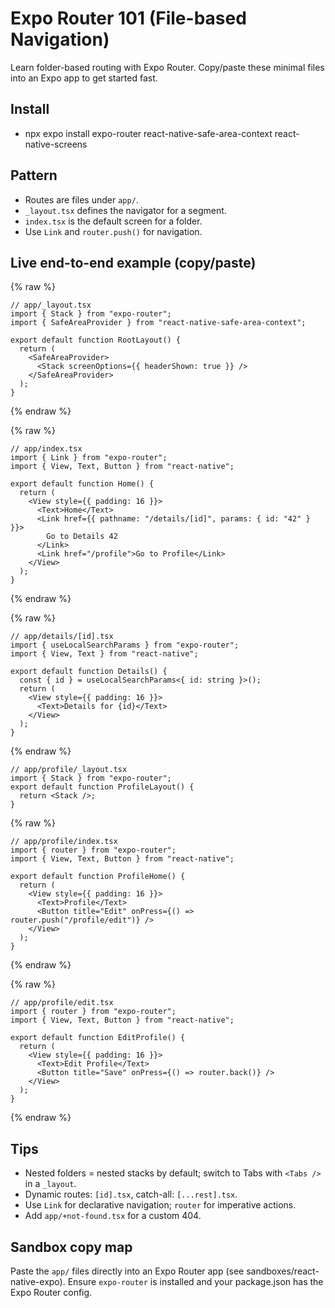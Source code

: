 # Expo Router 101 (File-based Navigation)

Learn folder-based routing with Expo Router. Copy/paste these minimal files into an Expo app to get started fast.

## Install

- npx expo install expo-router react-native-safe-area-context react-native-screens

## Pattern

- Routes are files under `app/`.
- `_layout.tsx` defines the navigator for a segment.
- `index.tsx` is the default screen for a folder.
- Use `Link` and `router.push()` for navigation.

## Live end-to-end example (copy/paste)

{% raw %}
```tsx
// app/_layout.tsx
import { Stack } from "expo-router";
import { SafeAreaProvider } from "react-native-safe-area-context";

export default function RootLayout() {
  return (
    <SafeAreaProvider>
      <Stack screenOptions={{ headerShown: true }} />
    </SafeAreaProvider>
  );
}
```
{% endraw %}

{% raw %}
```tsx
// app/index.tsx
import { Link } from "expo-router";
import { View, Text, Button } from "react-native";

export default function Home() {
  return (
    <View style={{ padding: 16 }}>
      <Text>Home</Text>
      <Link href={{ pathname: "/details/[id]", params: { id: "42" } }}>
        Go to Details 42
      </Link>
      <Link href="/profile">Go to Profile</Link>
    </View>
  );
}
```
{% endraw %}

{% raw %}
```tsx
// app/details/[id].tsx
import { useLocalSearchParams } from "expo-router";
import { View, Text } from "react-native";

export default function Details() {
  const { id } = useLocalSearchParams<{ id: string }>();
  return (
    <View style={{ padding: 16 }}>
      <Text>Details for {id}</Text>
    </View>
  );
}
```
{% endraw %}

```tsx
// app/profile/_layout.tsx
import { Stack } from "expo-router";
export default function ProfileLayout() {
  return <Stack />;
}
```

{% raw %}
```tsx
// app/profile/index.tsx
import { router } from "expo-router";
import { View, Text, Button } from "react-native";

export default function ProfileHome() {
  return (
    <View style={{ padding: 16 }}>
      <Text>Profile</Text>
      <Button title="Edit" onPress={() => router.push("/profile/edit")} />
    </View>
  );
}
```
{% endraw %}

{% raw %}
```tsx
// app/profile/edit.tsx
import { router } from "expo-router";
import { View, Text, Button } from "react-native";

export default function EditProfile() {
  return (
    <View style={{ padding: 16 }}>
      <Text>Edit Profile</Text>
      <Button title="Save" onPress={() => router.back()} />
    </View>
  );
}
```
{% endraw %}

## Tips

- Nested folders = nested stacks by default; switch to Tabs with `<Tabs />` in a `_layout`.
- Dynamic routes: `[id].tsx`, catch-all: `[...rest].tsx`.
- Use `Link` for declarative navigation; `router` for imperative actions.
- Add `app/+not-found.tsx` for a custom 404.

## Sandbox copy map

Paste the `app/` files directly into an Expo Router app (see sandboxes/react-native-expo). Ensure `expo-router` is installed and your package.json has the Expo Router config.
